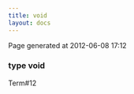 ```yaml
---
title: void
layout: docs
---
```


<div class="bottom_right_note">Page generated at 2012-06-08 17:12</div>
<h3><span class="minor">type</span> void</h3>

<p><span class="extra_minor">Term#12</span></p>
